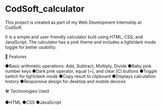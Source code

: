 # CodSoft_calculator
This project is created as part of my Web Development Internship at CodSoft.

It is a simple and user-friendly calculator built using HTML, CSS, and JavaScript. The calculator has a pink theme and includes a light/dark mode toggle for better usability.

📌 Features

●Basic arithmetic operations: Add, Subtract, Multiply, Divide
●Baby pink number keys
●Dark pink operator, equal (=), and clear (C) buttons
●Toggle switch for light/dark mode
●Copy result to clipboard
●Displays calculation history
●Responsive design for desktop and mobile devices

🛠️ Technologies Used

●HTML
●CSS
●JavaScript
